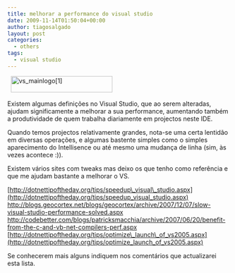```yaml
---
title: melhorar a performance do visual studio
date: 2009-11-14T01:50:04+00:00
author: tiagosalgado
layout: post
categories:
  - others
tags:
  - visual studio
---
```

&#160; <img style="border-bottom: 0px; border-left: 0px; display: inline; border-top: 0px; border-right: 0px" title="vs_mainlogo[1]" border="0" alt="vs_mainlogo[1]" src="http://tiagosalgado.comuf.com/imagens_blog/melhoraraperformancedovisualstudio_BB2/vs_mainlogo1_thumb.png" width="230" height="37" />

Existem algumas definições no Visual Studio, que ao serem alteradas, ajudam significamente a melhorar a sua performance, aumentando também a produtividade de quem trabalha diariamente em projectos neste IDE.

Quando temos projectos relativamente grandes, nota-se uma certa lentidão em diversas operações, e algumas bastente simples como o simples aparecimento do Intellisence ou até mesmo uma mudança de linha (sim, às vezes acontece :)).

Existem vários sites com tweaks mas deixo os que tenho como referência e que me ajudam bastante a melhorar o VS.

[http://dotnettipoftheday.org/tips/speedup\_visual\_studio.aspx](http://dotnettipoftheday.org/tips/speedup_visual_studio.aspx)   
<http://blogs.geocortex.net/blogs/geocortex/archive/2007/12/07/slow-visual-studio-performance-solved.aspx>   
<http://codebetter.com/blogs/patricksmacchia/archive/2007/06/20/benefit-from-the-c-and-vb-net-compilers-perf.aspx>   
[http://dotnettipoftheday.org/tips/optimize\_launch\_of_vs2005.aspx](http://dotnettipoftheday.org/tips/optimize_launch_of_vs2005.aspx)

Se conhecerem mais alguns indiquem nos comentários que actualizarei esta lista.